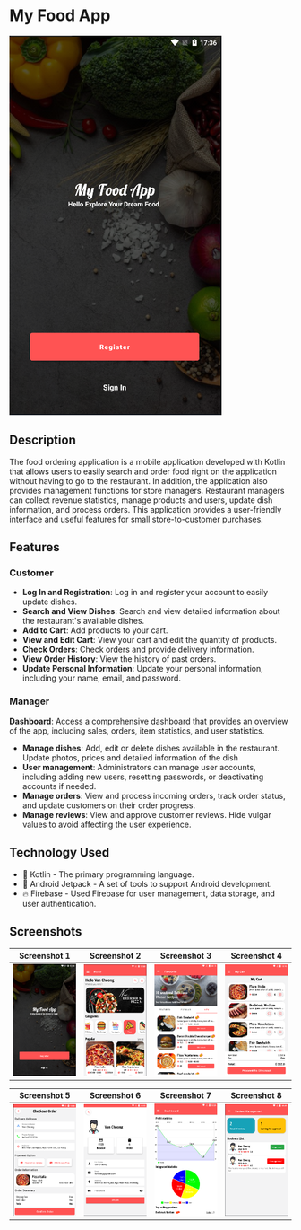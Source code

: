 # My Food App
![App Screenshot](images/app_screenshot1.png)

## Description
The food ordering application is a mobile application developed with Kotlin that allows users to easily search and order food right on the application without having to go to the restaurant. In addition, the application also provides management functions for store managers. Restaurant managers can collect revenue statistics, manage products and users, update dish information, and process orders. This application provides a user-friendly interface and useful features for small store-to-customer purchases.

## Features

### Customer
- **Log In and Registration**: Log in and register your account to easily update dishes.
- **Search and View Dishes**: Search and view detailed information about the restaurant's available dishes.
- **Add to Cart**: Add products to your cart.
- **View and Edit Cart**: View your cart and edit the quantity of products.
- **Check Orders**: Check orders and provide delivery information.
- **View Order History**: View the history of past orders.
- **Update Personal Information**: Update your personal information, including your name, email, and password.

### Manager
**Dashboard**: Access a comprehensive dashboard that provides an overview of the app, including sales, orders, item statistics, and user statistics.
- **Manage dishes**: Add, edit or delete dishes available in the restaurant. Update photos, prices and detailed information of the dish
- **User management**: Administrators can manage user accounts, including adding new users, resetting passwords, or deactivating accounts if needed.
- **Manage orders**: View and process incoming orders, track order status, and update customers on their order progress.
- **Manage reviews**: View and approve customer reviews. Hide vulgar values to avoid affecting the user experience.

## Technology Used

- :rocket: Kotlin - The primary programming language.
- :toolbox: Android Jetpack - A set of tools to support Android development.
- :fire: Firebase - Used Firebase for user management, data storage, and user authentication.

## Screenshots

| Screenshot 1                | Screenshot 2                | Screenshot 3                | Screenshot 4                |
| ----------------------------| ----------------------------| ----------------------------| ----------------------------|
| ![Screenshot 1](images/app_screenshot1.png) | ![Screenshot 2](images/app_screenshot2.png) | ![Screenshot 4](images/app_screenshot4.png) | ![Screenshot 5](images/app_screenshot5.png) |


| Screenshot 5                | Screenshot 6                | Screenshot 7                | Screenshot 8               |
| ----------------------------| ----------------------------| ----------------------------| ----------------------------|
| ![Screenshot 6](images/app_screenshot6.png) | ![Screenshot 7](images/app_screenshot7.png) | ![Screenshot 8](images/app_screenshot8.png) | ![Screenshot 10](images/app_screenshot11.png) |

